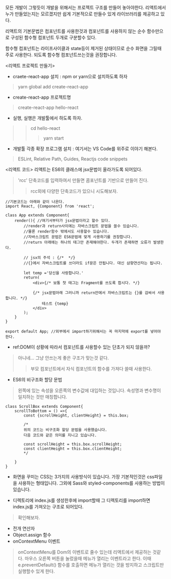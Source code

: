 모든 개발이 그렇듯이 개발을 위해서는 프로젝트 구조를 만들어 놓아야한다. 리액트에서 누가 만들었는지는 모르겠지만 쉽게 기본적으로 만들수 있게 라이브러리를 제공하고 있다.

리액트의 기본문법은 컴포넌트를 사용한것과 컴포넌트를 사용하지 않는 순수 함수만으로 구성된 함수형 컴포넌트 두개로 구분할수 있다.

함수형 컴포넌트는 라이프사이클과 state등이 제거된 상태이므로 순수 화면을 그릴때 주로 사용한다. 되도록 함수형 컴포넌트쓰는것을 권장합니다.

<리액트 프로젝트 만들기>
* craete-react-app 설치 : npm or yarn으로 설치하도록 하자
> yarn global add create-react-app
* create-react-app 프로젝트명
> create-react-app hello-react
* 실행, 실행은 개발툴에서 하도록 하자.
>> cd hello-react
>>> yarn start
* 개발툴 각종 확장 프로그램 설치 : 여기서는 VS Code를 위주로 이야기 해본다.
> ESLint, Relative Path, Guides, Reactjs code snippets

<리액트 코드>
리액트는 ES6의 클래스에 jsx문법이 올라가도록 되어있다.
> 'rcc' 단축코드를 입력하여서 만들면 콤포넌트를 기반으로 만들어 진다.
>> rcc외에 다양한 단축코드가 있으니 시도해보자.
```
//기본코드는 아래와 같이 나온다.
import React, {Component} from 'react';

class App extends Component{
    render(){ //여기서부터가 jsx문법이라고 할수 있다.
        //render과 return사이에는 자바스크립트 문법을 쓸수 있습니다. 
        //물론 render함수 밖에서도 사용할수 있습니다. 
        //자바스크립트 문법은 ES6문법에 맞게 사용하기를 권장합니다.
        //return 아래에는 하나의 태그만 존재해야한다. 두개가 존재하면 오류가 발생한다.

        // jsx의 주석 : {/*  */}
        //{}에서 자바스크립트를 쓰더라도 if문은 안됩니다. 대신 삼항연산자는 됩니다.

        let temp ='당신을 사랑합니다.'
        return( 
            <div>{/* 보통 첫 태그는 Fragment를 쓰도록 합시다. */}
            
            {/* jsx문법아래 그러니까 return안에서 자바스크립트는 {}를 감싸서 사용합니다. */}
                테스트 {temp} 
            </div>
        );
    }
}

export default App; //외부에서 import하기위해서는 꼭 마지막에 export를 넣어야 한다.
```


* ref:DOM이 상황에 따라서 컴포넌트를 사용할수 있는 단초가 되지 않을까?
> 아니네... 그냥 안쓰는게 좋은 구조가 맞는것 같다.
>> 부모 컴포넌트에서 자식 컴포넌트의 함수를 가져다 쓸때 사용한다.

* ES6의 비구조화 할당 문법
> 왼쪽에 있는 속성을 오른쪽의 변수값에 대입하는 것입니다. 속성명과 변수명이 일치하는 것만 매칭합니다.
```
class ScrollBox extends Component{
    scrollToBottom = () =>{
        const {scrollHeight, clientHeight} = this.box;

        /*
        위의 코드는 비구조화 할당 문법을 사용했습니다. 
        다음 코드와 같은 의미를 지니고 있습니다.

        const scrollHeight = this.box.scrollHeight;
        const clientHeight = this.box.clientHeight;
        */

    }
}
```

* 화면을 꾸미는 CSS는 3가지의 사용방식이 있습니다. 가장 기본적인것은 css파일을 사용하는 형태입니다. 그외에 Sass와 styled-components를 사용하는 방법이 있습니다.

* 디렉토리에 index.js를 생성한후에 import할때 그 디렉토리를 import하면 index.js를 가져오는 구조로 되어있다.
> 확인해보자.

* 전개 연산자
* Object.assign 함수
* onContextMenu 이벤트
> onContextMenu를 Dom의 이벤트로 줄수 있는데 리액트에서 제공하는 것같다. 마우스 오른쪽 버튼을 눌렀을때 메뉴가 열리는 이벤트라고 한다. 이때 e.preventDefault() 함수를 호출하면 메뉴가 열리는 것을 방지하고 스크립트만 실행할수 있게 한다.